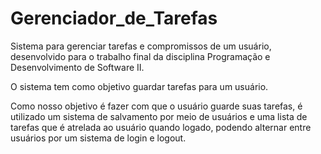 # Gerenciador_de_Tarefas

Sistema para gerenciar tarefas e compromissos de um usuário, desenvolvido para o trabalho final da disciplina Programação e Desenvolvimento de Software II.

O sistema tem como objetivo guardar tarefas para um usuário.

Como nosso objetivo é fazer com que o usuário guarde suas tarefas, é utilizado um sistema de salvamento por meio de usuários e uma lista de tarefas que é atrelada ao usuário quando logado, podendo alternar entre usuários por um sistema de login e logout.
